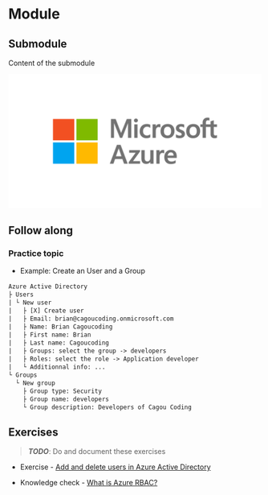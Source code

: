 # Module  

## Submodule  

Content of the submodule   

![alt text](../images/azure_logo.png "Azure Logo")  


## Follow along  

### Practice topic  

- Example: Create an User and a Group 

```
Azure Active Directory
├ Users
| └ New user
|   ├ [X] Create user 
|   ├ Email: brian@cagoucoding.onmicrosoft.com
|   ├ Name: Brian Cagoucoding
|   ├ First name: Brian
|   ├ Last name: Cagoucoding
|   ├ Groups: select the group -> developers
|   ├ Roles: select the role -> Application developer
|   └ Additionnal info: ...
└ Groups
  └ New group
    ├ Group type: Security
    ├ Group name: developers
    └ Group description: Developers of Cagou Coding
```

## Exercises  

> **_TODO_**: Do and document these exercises  

- Exercise - [Add and delete users in Azure Active Directory](https://docs.microsoft.com/en-us/learn/modules/create-users-and-groups-in-azure-active-directory/3-exercise-add-delete-users-azure-ad)  

- Knowledge check - [What is Azure RBAC?](https://docs.microsoft.com/en-us/learn/modules/secure-azure-resources-with-rbac/3-knowledge-check-rbac-overview)  
